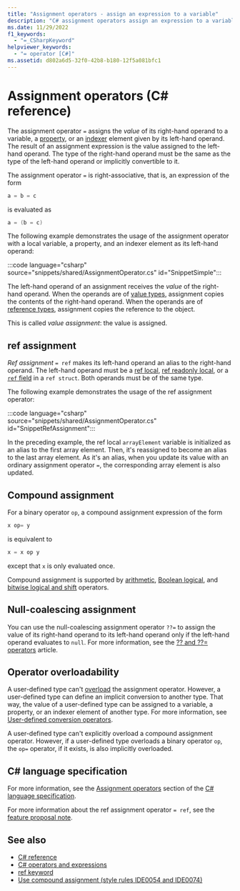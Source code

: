 ```yaml
---
title: "Assignment operators - assign an expression to a variable"
description: "C# assignment operators assign an expression to a variable. Assignment sets the value of the expression. `ref` assignment sets the reference of a `ref` variable."
ms.date: 11/29/2022
f1_keywords:
  - "=_CSharpKeyword"
helpviewer_keywords:
  - "= operator [C#]"
ms.assetid: d802a6d5-32f0-42b8-b180-12f5a081bfc1
---
```

# Assignment operators (C# reference)

The assignment operator `=` assigns the *value* of its right-hand operand to a variable, a [property](../../programming-guide/classes-and-structs/properties.md), or an [indexer](../../programming-guide/indexers/index.md) element given by its left-hand operand. The result of an assignment expression is the value assigned to the left-hand operand. The type of the right-hand operand must be the same as the type of the left-hand operand or implicitly convertible to it.

The assignment operator `=` is right-associative, that is, an expression of the form

```csharp
a = b = c
```

is evaluated as

```csharp
a = (b = c)
```

The following example demonstrates the usage of the assignment operator with a local variable, a property, and an indexer element as its left-hand operand:

:::code language="csharp" source="snippets/shared/AssignmentOperator.cs" id="SnippetSimple":::

The left-hand operand of an assignment receives the *value* of the right-hand operand. When the operands are of [value types](../builtin-types/value-types.md), assignment copies the contents of the right-hand operand. When the operands are of [reference types](../builtin-types/reference-types.md), assignment copies the reference to the object.

This is called *value assignment*: the value is assigned.

## ref assignment

*Ref assignment* `= ref` makes its left-hand operand an alias to the right-hand operand. The left-hand operand must be a [ref local](../keywords/ref.md#ref-locals), [ref readonly local](../keywords/ref.md#ref-readonly-locals), or a [`ref` field](../builtin-types/ref-struct.md#ref-fields) in a `ref struct`. Both operands must be of the same type.

The following example demonstrates the usage of the ref assignment operator:

:::code language="csharp" source="snippets/shared/AssignmentOperator.cs" id="SnippetRefAssignment":::

In the preceding example, the ref local `arrayElement` variable is initialized as an alias to the first array element. Then, it's reassigned to become an alias to the last array element. As it's an alias, when you update its value with an ordinary assignment operator `=`, the corresponding array element is also updated.

## Compound assignment

For a binary operator `op`, a compound assignment expression of the form

```csharp
x op= y
```

is equivalent to

```csharp
x = x op y
```

except that `x` is only evaluated once.

Compound assignment is supported by [arithmetic](arithmetic-operators.md#compound-assignment), [Boolean logical](boolean-logical-operators.md#compound-assignment), and [bitwise logical and shift](bitwise-and-shift-operators.md#compound-assignment) operators.

## Null-coalescing assignment

You can use the null-coalescing assignment operator `??=` to assign the value of its right-hand operand to its left-hand operand only if the left-hand operand evaluates to `null`. For more information, see the [?? and ??= operators](null-coalescing-operator.md) article.

## Operator overloadability

A user-defined type can't [overload](operator-overloading.md) the assignment operator. However, a user-defined type can define an implicit conversion to another type. That way, the value of a user-defined type can be assigned to a variable, a property, or an indexer element of another type. For more information, see [User-defined conversion operators](user-defined-conversion-operators.md).

A user-defined type can't explicitly overload a compound assignment operator. However, if a user-defined type overloads a binary operator `op`, the `op=` operator, if it exists, is also implicitly overloaded.

## C# language specification

For more information, see the [Assignment operators](~/_csharpstandard/standard/expressions.md#1121-assignment-operators) section of the [C# language specification](~/_csharpstandard/standard/README.md).

For more information about the ref assignment operator `= ref`, see the [feature proposal note](~/_csharplang/proposals/csharp-7.3/ref-local-reassignment.md).

## See also

- [C# reference](../index.md)
- [C# operators and expressions](index.md)
- [ref keyword](../keywords/ref.md)
- [Use compound assignment (style rules IDE0054 and IDE0074)](../../../fundamentals/code-analysis/style-rules/ide0054-ide0074.md)
